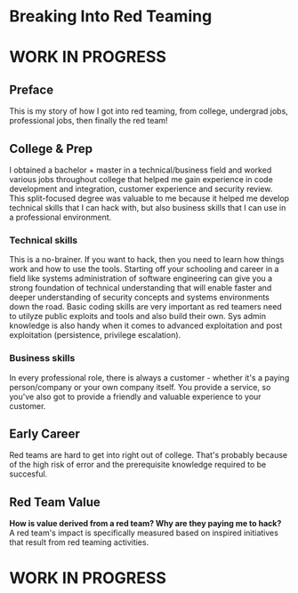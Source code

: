 # Breaking Into Red Teaming

# WORK IN PROGRESS

## Preface
This is my story of how I got into red teaming, from college, undergrad jobs, professional jobs, then finally the red team!

## College & Prep
I obtained a bachelor + master in a technical/business field and worked various jobs throughout college that helped me gain experience in code development and integration, customer experience and security review. This split-focused degree was valuable to me because it helped me develop technical skills that I can hack with, but also business skills that I can use in a professional environment.

### Technical skills
This is a no-brainer. If you want to hack, then you need to learn how things work and how to use the tools. Starting off your schooling and career in a field like systems administration of software engineering can give you a strong foundation of technical understanding that will enable faster and deeper understanding of security concepts and systems environments down the road. Basic coding skills are very important as red teamers need to utilyze public exploits and tools and also build their own. Sys admin knowledge is also handy when it comes to advanced exploitation and post exploitation (persistence, privilege escalation).

### Business skills
In every professional role, there is always a customer - whether it's a paying person/company or your own company itself. You provide a service, so you've also got to provide a friendly and valuable experience to your customer.

## Early Career
Red teams are hard to get into right out of college. That's probably because of the high risk of error and the prerequisite knowledge required to be succesful. 

## Red Team Value
**How is value derived from a red team? Why are they paying me to hack?**\
A red team's impact is specifically measured based on inspired initiatives that result from red teaming activities.

# WORK IN PROGRESS
